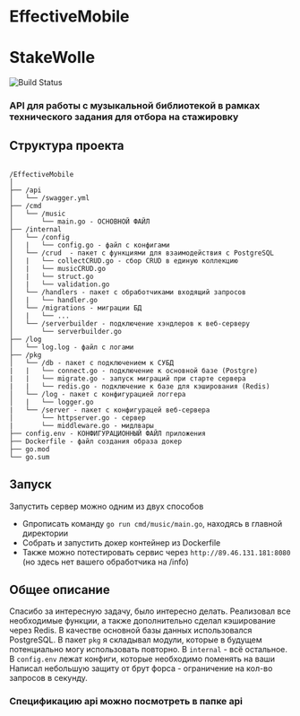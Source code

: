 # EffectiveMobile
 
# StakeWolle
 ![Build Status](https://github.com/QuickSilver-1/EffectiveMobile/actions/workflows/go.yml/badge.svg)

 <h3>API для работы с музыкальной библиотекой в рамках технического задания для отбора на стажировку</h3>

 <h2>Структура проекта</h2>

<code>
/EffectiveMobile
│
├── /api
│   └── /swagger.yml 
├── /cmd
│   └── /music
│       └── main.go - ОСНОВНОЙ ФАЙЛ
├── /internal
│   └── /config 
│   |   └── config.go - файл с конфигами
│   └── /crud  - пакет с функциями для взаимодействия с PostgreSQL
│   |   └── collectCRUD.go - сбор CRUD в единую коллекцию
│   |   └── musicCRUD.go
│   |   └── struct.go
│   |   └── validation.go
│   └── /handlers - пакет с обработчиками входящий запросов
│   |   └── handler.go
│   └── /migrations - миграции БД
│   |   └── ...
│   └── /serverbuilder - подключение хэндлеров к веб-серверу
│       └── serverbuilder.go
├── /log
│   └── log.log - файл с логами
├── /pkg
│   └── /db - пакет с подключением к СУБД
|   |   └── connect.go - подключение к основной базе (Postgre)
|   |   └── migrate.go - запуск миграций при старте сервера
|   |   └── redis.go - подключение к базе для кэширования (Redis)
│   └── /log - пакет с конфигурацией логгера
│   |   └── logger.go
|   └── /server - пакет с конфигурацей веб-сервера
│       └── httpserver.go - сервер
|       └── middleware.go - мидлвары
├── config.env - КОНФИГУРАЦИОННЫЙ ФАЙЛ приложения
├── Dockerfile - файл создания образа докер
├── go.mod
└── go.sum
</code>

<h2>Запуск</h2>

Запустить сервер можно одним из двух способов
<ul>
<li>Gпрописать команду <code>go run cmd/music/main.go</code>, находясь в главной директории</li>
<li>Собрать и запустить докер контейнер из Dockerfile</li>
<li>Также можно потестировать сервис через <code>http://89.46.131.181:8080</code> (но здесь нет вашего обработчика на /info)</li>
</ul>

<h2>Общее описание</h2>
Спасибо за интересную задачу, было интересно делать. Реализовал все необходимые функции, а также дополнительно сделал кэширование через Redis. В качестве основной базы данных использовался PostgreSQL. В пакет <code>pkg</code> я складывал модули, которые в будущем потенциально могу использовать повторно. В <code>internal</code> - всё остальное. В <code>config.env</code> лежат конфиги, которые необходимо поменять на ваши
Написал небольшую защиту от брут форса - ограничение на кол-во запросов в секунду.
<h3>Спецификацию api можно посмотреть в папке api</h3>
